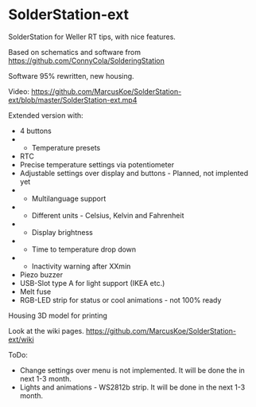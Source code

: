 # SolderStation-ext
SolderStation for Weller RT tips, with nice features.

Based on schematics and software from https://github.com/ConnyCola/SolderingStation

Software 95% rewritten, new housing.

Video: https://github.com/MarcusKoe/SolderStation-ext/blob/master/SolderStation-ext.mp4

Extended version with:
- 4 buttons
- - Temperature presets
- RTC
- Precise temperature settings via potentiometer
- Adjustable settings over display and buttons - Planned, not implented yet
- - Multilanguage support
- - Different units - Celsius, Kelvin and Fahrenheit
- - Display brightness
- - Time to temperature drop down
- - Inactivity warning after XXmin 
- Piezo buzzer
- USB-Slot type A for light support (IKEA etc.)
- Melt fuse
- RGB-LED strip for status or cool animations - not 100% ready

Housing 3D model for printing

Look at the wiki pages. https://github.com/MarcusKoe/SolderStation-ext/wiki

ToDo:

- Change settings over menu is not implemented. It will be done the in next 1-3 month. 
- Lights and animations - WS2812b strip. It will be done in the next 1-3 month. 
